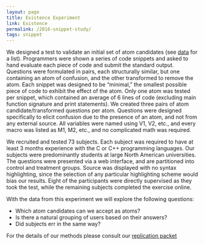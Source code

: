 ```yaml
---
layout: page
title: Existence Experiment
link: Existence
permalink: /2016-snippet-study/
tags: snippet
---
```


We designed a test to validate an initial set of atom candidates (see [data](data) for a list). Programmers were shown a series of code snippets and asked to hand evaluate each piece of code and submit the standard output. Questions were formulated in pairs, each structurally similar, but one containing an atom of confusion, and the other transformed to remove the atom. Each snippet was designed to be “minimal,” the smallest possible piece of code to exhibit the effect of the atom. Only one atom was tested per snippet, which contained an average of 6 lines of code (excluding main function signature and print statements). We created three pairs of atom candidate/transformed questions per atom. Questions were designed specifically to elicit confusion due to the presence of an atom, and not from any external source. All variables were named using V1, V2, etc., and every macro was listed as M1, M2, etc., and no complicated math was required.

We recruited and tested 73 subjects. Each subject was required to have at least 3 months experience with the C or C++ programming languages. Our subjects were predominantly students at large North American universities. The questions were presented via a web interface, and are partitioned into control and treatment groups. Source was displayed with no syntax highlighting, since the selection of any particular highlighting scheme would bias our results. Eight of the participants were directly supervised as they took the test, while the remaining subjects completed the exercise online.

With the data from this experiment we will explore the following questions:

- Which atom candidates can we accept as atoms?
- Is there a natural grouping of users based on their
answers?
- Did subjects err in the same way?

For the details of our methods please consult our [replication packet](instructions)
